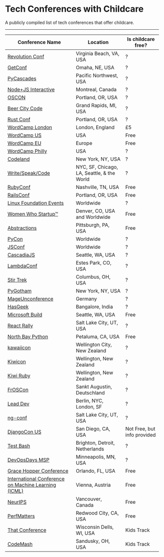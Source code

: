 # Tech Conferences with Childcare
A publicly compiled list of tech conferences that offer childcare.

-------------

| Conference Name | Location | Is childcare free? |
| ------------- | -------------| ------------- |
| [Revolution Conf](https://revolutionconf.com) | Virginia Beach, VA, USA | ? |
| [GetConf](https://getconfomaha.com) | Omaha, NE, USA | ? | 
| [PyCascades](https://2020.pycascades.com) | Pacific Northwest, USA | ? | 
| [Node+JS Interactive](https://events19.linuxfoundation.org/events/nodejs-interactive-2019/) | Montreal, Canada | ? | 
| [OSCON](https://conferences.oreilly.com/oscon/oscon-or) | Portland, OR, USA | ? | 
| [Beer City Code](https://beercitycode.com) | Grand Rapids, MI, USA | ? | 
| [Rust Conf](https://rustconf.com/) | Portland, OR, USA | ? | 
| [WordCamp London](https://2020.london.wordcamp.org/) | London, England | £5 | 
| [WordCamp US](https://us.wordcamp.org/) | USA | Free | 
| [WordCamp EU](https://europe.wordcamp.org/) | Europe | Free | 
| [WordCamp Philly](https://2019.philadelphia.wordcamp.org) | USA | ? | 
| [Codeland](https://codelandconf.com) | New York, NY, USA | ? | 
| [Write/Speak/Code](https://writespeakcode.com) | NYC, SF, Chicago, LA, Seattle, & the World | ? | 
| [RubyConf](https://rubyconf.org) | Nashville, TN, USA | Free | 
| [RailsConf](https://railsconf.org) | Portland, OR, USA | Free | 
| [Linux Foundation Events](https://events.linuxfoundation.org) | Worldwide | ? | 
| [Women Who Startup™](https://womenwhostartup.com) | Denver, CO, USA and Worldwide | Free | 
| [Abstractions](https://abstractions.io) | Pittsburgh, PA, USA | Free | 
| [PyCon](https://pycon.org/) | Worldwide | ? | 
| [JSConf](https://jsconf.com/) | Worldwide | ? |
| [CascadiaJS](https://2020.cascadiajs.com) | Seattle, WA, USA | ? |
| [LambdaConf](https://lambdaconf.zohobackstage.com/LambdaConf2020) | Estes Park, CO, USA | ? |
| [Stir Trek](https://stirtrek.com) | Columbus, OH, USA | ? |
| [PyGotham](https://pygotham.org) | New York, NY, USA | ? |
| [MageUnconference](https://mageunconference.org) | Germany | ? |
| [HasGeek](https://hasgeek.com) | Bangalore, India | ? |
| [Microsoft Build](https://www.microsoft.com/en-us/build) | Seattle, WA, USA | Free |
| [React Rally](https://reactrally.com) | Salt Lake City, UT, USA | ? |
| [North Bay Python](https://northbaypython.org) | Petaluma, CA, USA | Free |
| [kawaiicon](https://kawaiicon.org) | Wellington City, New Zealand | ? |
| [Kiwicon](https://KIWICON.ORG) | Wellington, New Zealand | ? |
| [Kiwi Ruby](https://kiwi.ruby.nz) | Wellington, New Zealand | ? |
| [FrOSCon](https://froscon.org) | Sankt Augustin, Deutschland | ? |
| [Lead Dev](https://theleaddeveloper.com/) | Berlin, NYC, London, SF | ? |
| [ng-conf](https://ng-conf.org) | Salt Lake City, UT, USA | ? |
| [DjangoCon US](https://2019.djangocon.us/) | San Diego, CA, USA | Not Free, but info provided |
| [Test Bash](https://www.ministryoftesting.com/testbash) | Brighton, Detroit, Netherlands | ? |
| [DevOpsDays MSP](https://devopsdays.org/events/2019-minneapolis/welcome/) | Minneapolis, MN, USA | ? |
| [Grace Hopper Conference](https://ghc.anitab.org/) | Orlando, FL, USA | Free |
| [International Conference on Machine Learning (ICML)](https://icml.cc/) | Vienna, Austria | Free |
| [NeurIPS](https://nips.cc/) | Vancouver, Canada | Free |
| [PerfMatters](https://perfmattersconf.com/) | Redwood City, CA, USA | Free |
| [That Conference](https://www.thatconference.com/wi) | Wisconsin Dells, WI, USA | Kids Track |
| [CodeMash](https://www.codemash.org/) | Sandusky, OH, USA | Kids Track |
